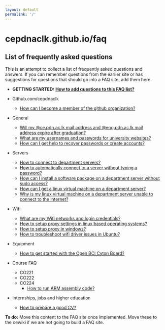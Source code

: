 ```yaml
---
layout: default
permalink: '/'
---
```


# cepdnaclk.github.io/faq

## List of frequently asked questions

This is an attempt to collect a list of frequently asked questions and answers. If you can remember questions from the earlier site or has suggestions for questions that should go into a FAQ site, add them here.

* **GETTING STARTED:** [**How to add questions to this FAQ list?**](qa/#how-to-add-questions-to-this-faq-list)

* Github.com/cepdnaclk
    * [How can I become a member of the github organization?](qa/#how-can-i-become-a-member-of-the-github-organization)

* General
    * [Will my @ce.pdn.ac.lk mail address and @eng.pdn.ac.lk mail address expire after graduation?](qa#will-my-cepdnaclk-mail-address-and-engpdnaclk-mail-address-expire-after-graduation)
    * [What are my usernames and passwords for university websites?](qa#what-are-my-usernames-and-passwords-for-university-websites)
    * [How can I get help to recover passwords or create accounts?](qa#how-can-i-get-help-to-recover-passwords-or-create-accounts)

* Servers
    * [How to connect to department servers?](qa/#how-to-connect-to-department-servers)
    * [How to automatically connect to a server without typing a password?](qa#how-to-automatically-connect-to-a-server-without-typing-a-password)
    * [How can I install a software package on a department server without sudo access?](qa#how-can-i-install-a-software-package-on-a-department-server-without-sudo-access)
    * [How can I get a linux virtual machine on a department server?](qa#how-can-i-get-a-linux-virtual-machine-on-a-department-server)
    * [Why is my linux virtual machine on a department server unable to connect to the internet?](qa#why-is-my-linux-virtual-machine-on-a-department-server-unable-to-connect-to-the-internet)
* Wifi
    * [What are my Wifi networks and login credentials?](qa/#what-are-my-wifi-networks-and-login-credentials)
    * [How to setup proxy settings in linux based operating systems?](qa/#how-to-setup-proxy-settings-in-linux-based-operating-systems)
    * [How to setup proxy in windows?](qa/#how-to-setup-proxy-in-windows)
    * [How to troubleshoot wifi driver issues in Ubuntu?](qa/#how-to-troubleshoot-wifi-driver-issues-in-ubuntu)
* Equipment
    * [How to get started with the Open BCI Cyton Board?](qa/#how-to-get-started-with-the-open-bci-cyton-board)
* Course FAQ
    * CO221
    * CO222
    * CO224
        * [How to run ARM assembly code?](qa/#how-to-run-arm-assembly-code)
* Internships, jobs and higher education
    * [How to prepare a good CV?](qa/#how-to-prepare-a-good-cv)


**To do:** Move this content to the FAQ site once implemented. Move these to the cewiki if we are not going to build a FAQ site.
